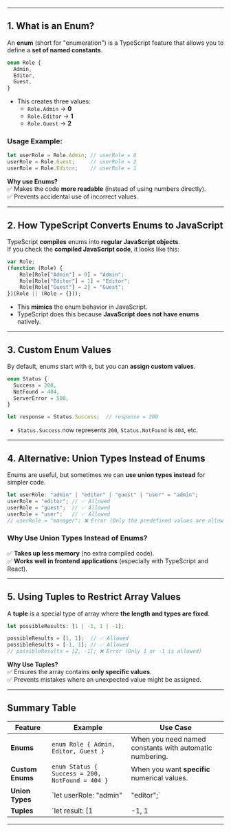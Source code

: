 

---

## **1. What is an Enum?**
An **enum** (short for "enumeration") is a TypeScript feature that allows you to define a **set of named constants**.

```typescript
enum Role {
  Admin,
  Editor,
  Guest,
}
```
- This creates three values:  
  - `Role.Admin` → **0**
  - `Role.Editor` → **1**
  - `Role.Guest` → **2**

### **Usage Example:**
```typescript
let userRole = Role.Admin; // userRole = 0
userRole = Role.Guest;     // userRole = 2
userRole = Role.Editor;    // userRole = 1
```

**Why use Enums?**  
✅ Makes the code **more readable** (instead of using numbers directly).  
✅ Prevents accidental use of incorrect values.  

---

## **2. How TypeScript Converts Enums to JavaScript**
TypeScript **compiles** enums into **regular JavaScript objects**.  
If you check the **compiled JavaScript code**, it looks like this:

```javascript
var Role;
(function (Role) {
    Role[Role["Admin"] = 0] = "Admin";
    Role[Role["Editor"] = 1] = "Editor";
    Role[Role["Guest"] = 2] = "Guest";
})(Role || (Role = {}));
```
- This **mimics** the enum behavior in JavaScript.
- TypeScript does this because **JavaScript does not have enums** natively.

---

## **3. Custom Enum Values**
By default, enums start with `0`, but you can **assign custom values**.

```typescript
enum Status {
  Success = 200,
  NotFound = 404,
  ServerError = 500,
}

let response = Status.Success;  // response = 200
```
- `Status.Success` now represents `200`, `Status.NotFound` is `404`, etc.

---

## **4. Alternative: Union Types Instead of Enums**
Enums are useful, but sometimes we can **use union types instead** for simpler code.

```typescript
let userRole: "admin" | "editor" | "guest" | "user" = "admin";
userRole = "editor"; // ✅ Allowed
userRole = "guest";  // ✅ Allowed
userRole = "user";   // ✅ Allowed
// userRole = "manager"; ❌ Error (Only the predefined values are allowed)
```

### **Why Use Union Types Instead of Enums?**
✅ **Takes up less memory** (no extra compiled code).  
✅ **Works well in frontend applications** (especially with TypeScript and React).  

---

## **5. Using Tuples to Restrict Array Values**
A **tuple** is a special type of array where **the length and types are fixed**.

```typescript
let possibleResults: [1 | -1, 1 | -1];

possibleResults = [1, 1];  // ✅ Allowed
possibleResults = [-1, 1]; // ✅ Allowed
// possibleResults = [2, -1]; ❌ Error (Only 1 or -1 is allowed)
```

**Why Use Tuples?**  
✅ Ensures the array contains **only specific values**.  
✅ Prevents mistakes where an unexpected value might be assigned.

---

## **Summary Table**
| Feature          | Example                                         | Use Case                                                |
| ---------------- | ----------------------------------------------- | ------------------------------------------------------- |
| **Enums**        | `enum Role { Admin, Editor, Guest }`            | When you need named constants with automatic numbering. |
| **Custom Enums** | `enum Status { Success = 200, NotFound = 404 }` | When you want **specific** numerical values.            |
| **Union Types**  | `let userRole: "admin"                          | "editor";`                                              | When you want a simple and memory-efficient alternative to enums. |
| **Tuples**       | `let result: [1                                 | -1, 1                                                   | -1];`                                                             | When you want to **fix** the length and allowed values in an array. |

---

